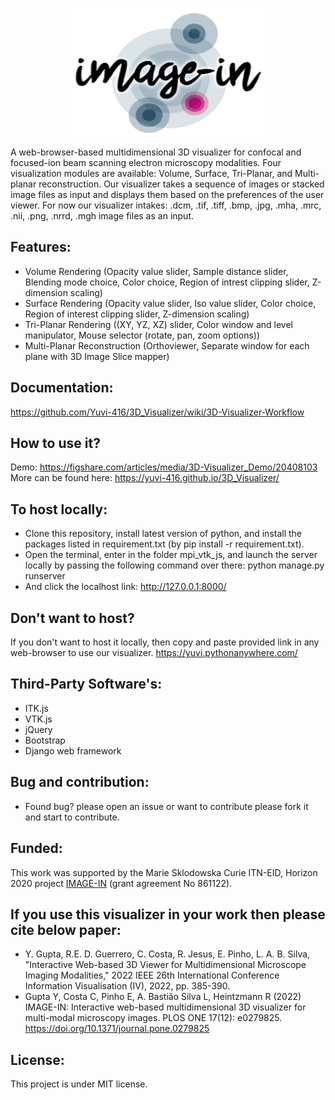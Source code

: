 [<p align="center"> <img src="mpi_vtk_js/polls/static/images/Image-In (1).png"/></p>](http://image-in-itn.eu/)

A web-browser-based multidimensional 3D visualizer for confocal and focused-ion beam scanning electron microscopy modalities.
Four visualization modules are available: Volume, Surface, Tri-Planar, and Multi-planar reconstruction.
Our visualizer takes a sequence of images or stacked image files as input and displays them based on the preferences of the user viewer.
For now our visualizer intakes: .dcm, .tif, .tiff, .bmp, .jpg, .mha, .mrc, .nii, .png, .nrrd, .mgh image files as an input.

## Features:
- Volume Rendering (Opacity value slider, Sample distance slider, Blending mode choice, Color choice, Region of intrest clipping slider, Z-dimension scaling)
- Surface Rendering (Opacity value slider, Iso value slider, Color choice, Region of interest clipping slider, Z-dimension scaling)
- Tri-Planar Rendering ((XY, YZ, XZ) slider, Color window and level manipulator, Mouse selector (rotate, pan, zoom options))
- Multi-Planar Reconstruction (Orthoviewer, Separate window for each plane with 3D Image Slice mapper)

## Documentation:
https://github.com/Yuvi-416/3D_Visualizer/wiki/3D-Visualizer-Workflow

## How to use it?
Demo: https://figshare.com/articles/media/3D-Visualizer_Demo/20408103
More can be found here: https://yuvi-416.github.io/3D_Visualizer/

## To host locally:
- Clone this repository, install latest version of python, and install the packages listed in requirement.txt (by pip install -r requirement.txt).
-  Open the terminal, enter in the folder mpi_vtk_js, and launch the server locally by passing the following command over there: python manage.py runserver
- And click the localhost link: http://127.0.0.1:8000/

## Don't want to host?
If you don't want to host it locally, then copy and paste provided link in any web-browser to use our visualizer.
https://yuvi.pythonanywhere.com/

## Third-Party Software's:
- ITK.js
- VTK.js
- jQuery
- Bootstrap
- Django web framework

## Bug and contribution:
- Found bug? please open an issue or want to contribute please fork it and start to contribute.

## Funded:
This work was supported by the Marie Sklodowska Curie ITN-EID, Horizon 2020 project [IMAGE-IN](http://image-in-itn.eu/) (grant agreement No 861122).

## If you use this visualizer in your work then please cite below paper:
- Y. Gupta, R.E. D. Guerrero, C. Costa, R. Jesus, E. Pinho, L. A. B. Silva, "Interactive Web-based 3D Viewer for Multidimensional Microscope Imaging Modalities," 2022 IEEE  26th International Conference Information Visualisation (IV), 2022, pp. 385-390.
- Gupta Y, Costa C, Pinho E, A. Bastião Silva L, Heintzmann R (2022) IMAGE-IN: Interactive web-based multidimensional 3D visualizer for multi-modal microscopy images. PLOS ONE 17(12): e0279825. https://doi.org/10.1371/journal.pone.0279825

## License:
This project is under MIT license.

